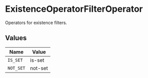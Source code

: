 # ExistenceOperatorFilterOperator

Operators for existence filters.


## Values

| Name      | Value     |
| --------- | --------- |
| `IS_SET`  | is-set    |
| `NOT_SET` | not-set   |